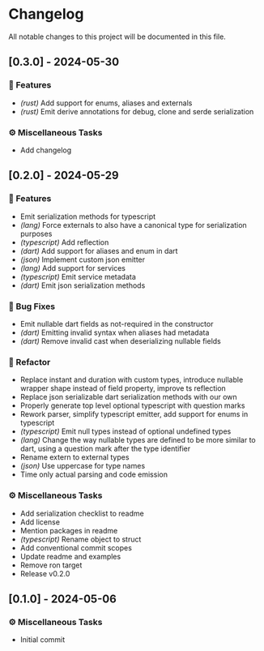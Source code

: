 # Changelog

All notable changes to this project will be documented in this file.

## [0.3.0] - 2024-05-30

### 🚀 Features

- *(rust)* Add support for enums, aliases and externals
- *(rust)* Emit derive annotations for debug, clone and serde serialization

### ⚙️ Miscellaneous Tasks

- Add changelog

## [0.2.0] - 2024-05-29

### 🚀 Features

- Emit serialization methods for typescript
- *(lang)* Force externals to also have a canonical type for serialization purposes
- *(typescript)* Add reflection
- *(dart)* Add support for aliases and enum in dart
- *(json)* Implement custom json emitter
- *(lang)* Add support for services
- *(typescript)* Emit service metadata
- *(dart)* Emit json serialization methods

### 🐛 Bug Fixes

- Emit nullable dart fields as not-required in the constructor
- *(dart)* Emitting invalid syntax when aliases had metadata
- *(dart)* Remove invalid cast when deserializing nullable fields

### 🚜 Refactor

- Replace instant and duration with custom types, introduce nullable wrapper shape instead of field property, improve ts reflection
- Replace json serializable dart serialization methods with our own
- Properly generate top level optional typescript with question marks
- Rework parser, simplify typescript emitter, add support for enums in typescript
- *(typescript)* Emit null types instead of optional undefined types
- *(lang)* Change the way nullable types are defined to be more similar to dart, using a question mark after the type identifier
- Rename extern to external types
- *(json)* Use uppercase for type names
- Time only actual parsing and code emission

### ⚙️ Miscellaneous Tasks

- Add serialization checklist to readme
- Add license
- Mention packages in readme
- *(typescript)* Rename object to struct
- Add conventional commit scopes
- Update readme and examples
- Remove ron target
- Release v0.2.0

## [0.1.0] - 2024-05-06

### ⚙️ Miscellaneous Tasks

- Initial commit

<!-- generated by git-cliff -->
